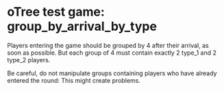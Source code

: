 # oTree test game: group_by_arrival_by_type


Players entering the game should be grouped by 4 after their arrival, as soon as possible. But each group of 4 must contain exactly 2 type_1 and 2 type_2 players.

Be careful, do not manipulate groups containing players who have already entered the round: This might create problems.

